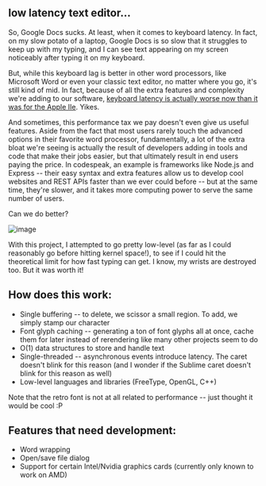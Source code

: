 ## low latency text editor...

So, Google Docs sucks. At least, when it comes to keyboard latency. In fact, on my slow potato of a laptop, Google Docs is so slow that it struggles to keep up with my typing, and I can see text appearing on my screen noticeably after typing it on my keyboard. 

But, while this keyboard lag is better in other word processors, like Microsoft Word or even your classic text editor, no matter where you go, it's still kind of mid. In fact, because of all the extra features and complexity we're adding to our software, [keyboard latency is actually worse now than it was for the Apple IIe](https://danluu.com/keyboard-latency/). Yikes. 

And sometimes, this performance tax we pay doesn't even give us useful features. Aside from the fact that most users rarely touch the advanced options in their favorite word processor, fundamentally, a lot of the extra bloat we're seeing is actually the result of developers adding in tools and code that make their jobs easier, but that ultimately result in end users paying the price. In codespeak, an example is frameworks like Node.js and Express -- their easy syntax and extra features allow us to develop cool websites and REST APIs faster than we ever could before -- but at the same time, they're slower, and it takes more computing power to serve the same number of users. 

Can we do better?

![image](https://github.com/kenneth-ge/zero-latency-text-editing/assets/57784063/3edac1c0-64fa-47a3-90b8-9462ceceffae)

With this project, I attempted to go pretty low-level (as far as I could reasonably go before hitting kernel space!), to see if I could hit the theoretical limit for how fast typing can get. I know, my wrists are destroyed too. But it was worth it!

## How does this work:
* Single buffering -- to delete, we scissor a small region. To add, we simply stamp our character
* Font glyph caching -- generating a ton of font glyphs all at once, cache them for later instead of rerendering like many other projects seem to do
* O(1) data structures to store and handle text
* Single-threaded -- asynchronous events introduce latency. The caret doesn't blink for this reason (and I wonder if the Sublime caret doesn't blink for this reason as well)
* Low-level languages and libraries (FreeType, OpenGL, C++)

Note that the retro font is not at all related to performance -- just thought it would be cool :P

## Features that need development:
* Word wrapping
* Open/save file dialog
* Support for certain Intel/Nvidia graphics cards (currently only known to work on AMD)
